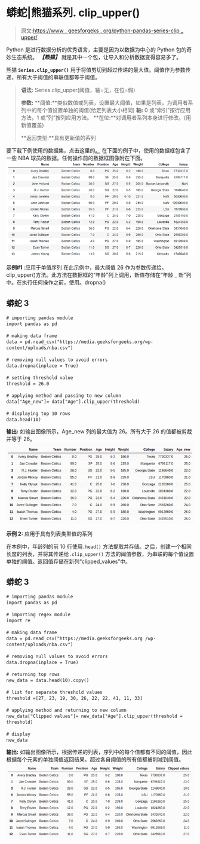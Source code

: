 # 蟒蛇|熊猫系列. clip_upper()

> 原文:[https://www . geesforgeks . org/python-pandas-series-clip _ upper/](https://www.geeksforgeeks.org/python-pandas-series-clip_upper/)

Python 是进行数据分析的优秀语言，主要是因为以数据为中心的 Python 包的奇妙生态系统。 ***【熊猫】*** 就是其中一个包，让导入和分析数据变得容易多了。

熊猫 **`Series.clip_upper()`** 用于将值剪切到超过传递的最大值。阈值作为参数传递，所有大于阈值的串联值都等于阈值。

> **语法:** Series.clip_upper(阈值，轴=无，在位=假)
> 
> **参数:**
> **阈值:**类似数值或列表，设置最大阈值，如果是列表，为调用者系列中的每个值设置单独的阈值(给定列表大小相同)
> **轴:** 0 或“索引”按行应用方法，1 或“列”按列应用方法。
> **在位:**对调用者系列本身进行修改。(用新值覆盖)
> 
> **返回类型:**具有更新值的系列

要下载下例使用的数据集，点击这里的[。](https://media.geeksforgeeks.org/wp-content/uploads/nba.csv)
在下面的例子中，使用的数据框包含了一些 NBA 球员的数据。任何操作前的数据框图像附在下面。
![](img/793ad040c852f46d3cbfdaf19ee388c2.png)

**示例#1** :应用于单值序列
在此示例中，最大阈值 26 作为参数传递给。clip_upper()方法。此方法在数据框的“年龄”列上调用，新值存储在“年龄 _ 新”列中。在执行任何操作之前，使用。dropna()

## 蟒蛇 3

```
# importing pandas module 
import pandas as pd 

# making data frame 
data = pd.read_csv("https://media.geeksforgeeks.org/wp-content/uploads/nba.csv") 

# removing null values to avoid errors 
data.dropna(inplace = True) 

# setting threshold value
threshold = 26.0

# applying method and passing to new column
data["Age_new"]= data["Age"].clip_upper(threshold)

# displaying top 10 rows
data.head(10)
```

**输出:**
如输出图像所示，Age_new 列的最大值为 26。所有大于 26 的值都被剪裁并等于 26。
![](img/8ec29b314acfbde27ebbbb8fa364ef97.png)

**示例 2:** 应用于具有列表类型值的系列

在本例中，年龄列的前 10 行使用`.head()` 方法提取并存储。之后，创建一个相同长度的列表，并将其传递给`.clip_upper()` 方法的阈值参数，为串联的每个值设置单独的阈值。返回值存储在新列“clipped_values”中。

## 蟒蛇 3

```
# importing pandas module 
import pandas as pd 

# importing regex module
import re

# making data frame 
data = pd.read_csv("https://media.geeksforgeeks.org /wp-content/uploads/nba.csv") 

# removing null values to avoid errors 
data.dropna(inplace = True) 

# returning top rows
new_data = data.head(10).copy()

# list for separate threshold values
threshold =[27, 23, 19, 30, 26, 22, 22, 41, 11, 33]

# applying method and returning to new column
new_data["Clipped values"]= new_data["Age"].clip_upper(threshold = threshold)

# display
new_data
```

**输出:**
如输出图像所示，根据传递的列表，序列中的每个值都有不同的阈值，因此根据每个元素的单独阈值返回结果。超过各自阈值的所有值都被削减到阈值。
![](img/905086ecd84faef855b6bd861b85ff7b.png)